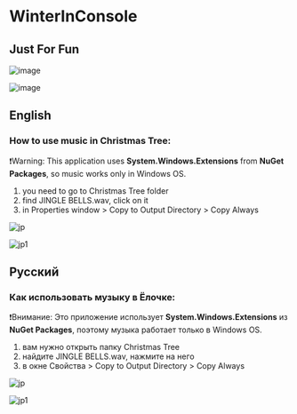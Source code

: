 # WinterInConsole

## Just For Fun

![image](https://user-images.githubusercontent.com/109821350/229302248-61fbfe40-4de9-4fe8-b9c6-876d411fb831.png)

![image](https://user-images.githubusercontent.com/109821350/229302255-a4c4497e-dc31-446e-b19e-66fe19f9d8b5.png)

## English

### How to use music in Christmas Tree:

❗Warning:
This application uses **System.Windows.Extensions** from **NuGet Packages**, so music works only in Windows OS.

1) you need to go to Christmas Tree folder
2) find JINGLE BELLS.wav, click on it
3) in Properties window > Copy to Output Directory > Copy Always

![jp](https://user-images.githubusercontent.com/109821350/229302138-282be4fd-5d2c-45f9-b5a0-5afe77d9f608.jpg)

![jp1](https://user-images.githubusercontent.com/109821350/229302148-23b4c59e-d052-46bc-a79d-61975716440f.jpg)

## Русский

### Как использовать музыку в Ёлочке:

❗Внимание:
Это приложение использует **System.Windows.Extensions** из **NuGet Packages**, поэтому музыка работает только в Windows OS.

1) вам нужно открыть папку Christmas Tree 
2) найдите JINGLE BELLS.wav, нажмите на него
3) в окне Свойства > Copy to Output Directory > Copy Always

![jp](https://user-images.githubusercontent.com/109821350/229302166-a6619337-0ec4-4399-a53d-65033730e18e.jpg)

![jp1](https://user-images.githubusercontent.com/109821350/229302171-15e9ea9c-dae5-4ce6-8fbd-1c046f480ba1.jpg)
